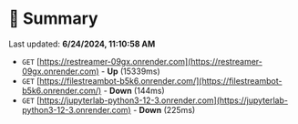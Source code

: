# 📖 Summary
Last updated: **6/24/2024, 11:10:58 AM**

- `GET` [https://restreamer-09gx.onrender.com](https://restreamer-09gx.onrender.com) - **Up** (15339ms)
- `GET` [https://filestreambot-b5k6.onrender.com/](https://filestreambot-b5k6.onrender.com/) - **Down** (144ms)
- `GET` [https://jupyterlab-python3-12-3.onrender.com](https://jupyterlab-python3-12-3.onrender.com) - **Down** (225ms)
